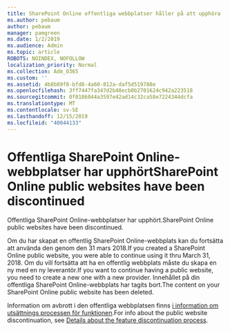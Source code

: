 ```yaml
---
title: SharePoint Online offentliga webbplatser håller på att upphöra
ms.author: pebaum
author: pebaum
manager: pamgreen
ms.date: 1/2/2019
ms.audience: Admin
ms.topic: article
ROBOTS: NOINDEX, NOFOLLOW
localization_priority: Normal
ms.collection: Adm_O365
ms.custom: ''
ms.assetid: 4b8b89f8-bfd8-4a60-812a-daf5d519788e
ms.openlocfilehash: 3ff7447fa347d2b48ecb0b2701624c942a223518
ms.sourcegitcommit: 0f0186044a3597e42ad14c32ca58e7224344dcfa
ms.translationtype: MT
ms.contentlocale: sv-SE
ms.lasthandoff: 12/15/2019
ms.locfileid: "40044133"
---
```

# <a name="sharepoint-online-public-websites-have-been-discontinued"></a><span data-ttu-id="3fedc-102">Offentliga SharePoint Online-webbplatser har upphört</span><span class="sxs-lookup"><span data-stu-id="3fedc-102">SharePoint Online public websites have been discontinued</span></span>

<span data-ttu-id="3fedc-103">Offentliga SharePoint Online-webbplatser har upphört.</span><span class="sxs-lookup"><span data-stu-id="3fedc-103">SharePoint Online public websites have been discontinued.</span></span>

<span data-ttu-id="3fedc-104">Om du har skapat en offentlig SharePoint Online-webbplats kan du fortsätta att använda den genom den 31 mars 2018.</span><span class="sxs-lookup"><span data-stu-id="3fedc-104">If you created a SharePoint Online public website, you were able to continue using it thru March 31, 2018.</span></span> <span data-ttu-id="3fedc-105">Om du vill fortsätta att ha en offentlig webbplats måste du skapa en ny med en ny leverantör.</span><span class="sxs-lookup"><span data-stu-id="3fedc-105">If you want to continue having a public website, you need to create a new one with a new provider.</span></span> <span data-ttu-id="3fedc-106">Innehållet på din offentliga SharePoint Online-webbplats har tagits bort.</span><span class="sxs-lookup"><span data-stu-id="3fedc-106">The content on your SharePoint Online public website has been deleted.</span></span>

<span data-ttu-id="3fedc-107">Information om avbrott i den offentliga webbplatsen finns [i information om utsättnings processen för funktionen](https://go.microsoft.com/fwlink/?linkid=866980).</span><span class="sxs-lookup"><span data-stu-id="3fedc-107">For info about the public website discontinuation, see [Details about the feature discontinuation process](https://go.microsoft.com/fwlink/?linkid=866980).</span></span>

